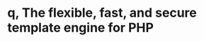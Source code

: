 q, The flexible, fast, and secure template engine for PHP
=========================================================
